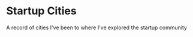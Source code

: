 Startup Cities
==============

A record of cities I've been to where I've explored the startup community
